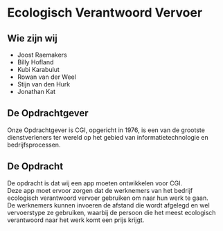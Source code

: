 # Ecologisch Verantwoord Vervoer

## Wie zijn wij

- Joost Raemakers
- Billy Hofland
- Kubi Karabulut
- Rowan van der Weel
- Stijn van den Hurk
- Jonathan Kat

## De Opdrachtgever
Onze Opdrachtgever is CGI, opgericht in 1976, is een van de grootste dienstverleners ter wereld op het gebied van informatietechnologie en bedrijfsprocessen.

## De Opdracht
De opdracht is dat wij een app moeten ontwikkelen voor CGI.\
Deze app moet ervoor zorgen dat de werknemers van het bedrijf ecologisch verantwoord vervoer gebruiken om naar hun werk te gaan. \
De werknemers kunnen invoeren de afstand die wordt afgelegd en wel vervoerstype ze gebruiken, waarbij de persoon die het meest ecologisch verantwoord naar het werk komt een prijs krijgt.


